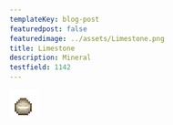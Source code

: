 ```yaml
---
templateKey: blog-post
featuredpost: false
featuredimage: ../assets/Limestone.png
title: Limestone
description: Mineral
testfield: 1142
---
```

![Limestone](../assets/Limestone.png)